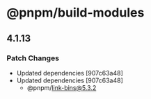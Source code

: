 # @pnpm/build-modules

## 4.1.13
### Patch Changes

- Updated dependencies [907c63a48]
- Updated dependencies [907c63a48]
  - @pnpm/link-bins@5.3.2
